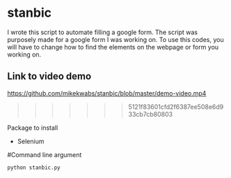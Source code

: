 # stanbic

I wrote this script to automate filling a google form. The script was purposely made for a google form I was working on. To use this codes, you will have to change how to find the elements
on the webpage or form you working on.


## Link to video demo

https://github.com/mikekwabs/stanbic/blob/master/demo-video.mp4

> > > > > > > 5121f83601cfd2f6387ee508e6d933cb7cb80803

Package to install

- Selenium

#Command line argument

```bash
python stanbic.py
```
